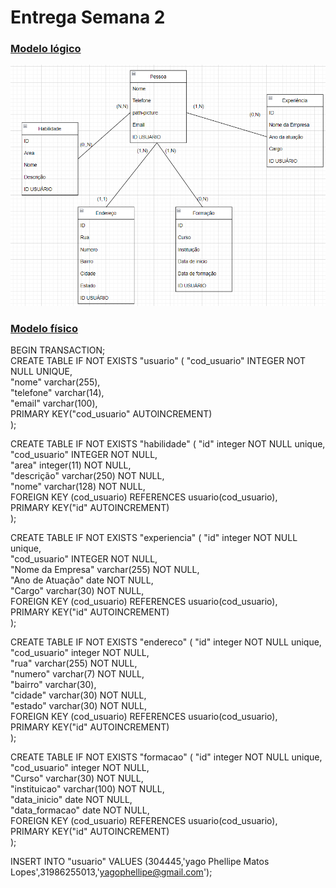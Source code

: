 # Entrega Semana 2
### <a href="https://github.com/YagoDevs/modulo2/blob/main/02_AUT_EST_ENTREGA/Semana%202/entrega/bdlogico.png">Modelo lógico</a>
<img src="https://raw.githubusercontent.com/YagoDevs/modulo2/main/02_AUT_EST_ENTREGA/Semana%202/entrega/bdlogico.png"> </img>
### <a href="https://github.com/YagoDevs/modulo2/blob/main/02_AUT_EST_ENTREGA/Semana%202/entrega/modelofisico.txt">Modelo físico</a>

BEGIN TRANSACTION;<br />
CREATE TABLE IF NOT EXISTS "usuario" (
    "cod_usuario"	INTEGER NOT NULL UNIQUE,<br />
    "nome"	varchar(255),<br />
    "telefone"	varchar(14),<br />
    "email"	varchar(100),<br />
    PRIMARY KEY("cod_usuario" AUTOINCREMENT)<br />
);<br />

CREATE TABLE IF NOT EXISTS "habilidade" (
    "id"	integer NOT NULL unique,<br />
    "cod_usuario"	INTEGER NOT NULL,<br />
    "area"	integer(11) NOT NULL,<br />
    "descrição"	varchar(250) NOT NULL,<br />
    "nome"	varchar(128) NOT NULL,<br />
    FOREIGN KEY (cod_usuario) REFERENCES usuario(cod_usuario),<br />
    PRIMARY KEY("id" AUTOINCREMENT)<br />
);<br />

CREATE TABLE IF NOT EXISTS "experiencia" (
    "id"	integer NOT NULL unique,<br />
    "cod_usuario"	INTEGER NOT NULL,<br />
    "Nome da Empresa"	varchar(255) NOT NULL,<br />
    "Ano de Atuação"	date NOT NULL,<br />
    "Cargo"	varchar(30) NOT NULL,<br />
    FOREIGN KEY (cod_usuario) REFERENCES usuario(cod_usuario),<br />
    PRIMARY KEY("id" AUTOINCREMENT)<br />
);<br />

CREATE TABLE IF NOT EXISTS "endereco" (
    "id"	integer NOT NULL unique,<br />
    "cod_usuario"	integer NOT NULL,<br />
    "rua"	varchar(255) NOT NULL,<br />
    "numero"	varchar(7) NOT NULL,<br />
    "bairro"	varchar(30),<br />
    "cidade"	varchar(30) NOT NULL,<br />
    "estado"	varchar(30) NOT NULL,<br />
    FOREIGN KEY (cod_usuario) REFERENCES usuario(cod_usuario),<br />
    PRIMARY KEY("id" AUTOINCREMENT)<br />
);<br />

CREATE TABLE IF NOT EXISTS "formacao" (
    "id"	integer NOT NULL unique, <br />
    "cod_usuario"	integer NOT NULL,<br />
    "Curso"	varchar(30) NOT NULL,<br />
    "instituicao"	varchar(100) NOT NULL,<br />
    "data_inicio"	date NOT NULL,<br />
    "data_formacao"	date NOT NULL,<br />
    FOREIGN KEY (cod_usuario) REFERENCES usuario(cod_usuario),<br />
    PRIMARY KEY("id" AUTOINCREMENT)<br />
);<br />


INSERT INTO "usuario" VALUES (304445,'yago Phellipe Matos Lopes',31986255013,'yagophellipe@gmail.com');
